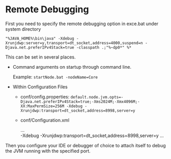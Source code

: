# Remote Debugging

First you need to specify the remote debugging option in exce.bat under system directory 

    "%JAVA_HOME%\bin\java" -Xdebug -Xrunjdwp:server=y,transport=dt_socket,address=4000,suspend=n -Djava.net.preferIPv4Stack=true -classpath .;"%~dp0*" %*


This can be set in several places.

  * Command arguments on startup through command line.

    Example: `startNode.bat -nodeName=Core`
  
  * Within Configuration Files
    * conf/config.properties: `default.node.jvm.opts=-Djava.net.preferIPv4Stack=true;-Xms2024M;-Xmx4096M;-XX:MaxPermSize=256M -Xdebug -Xrunjdwp:transport=dt_socket,address=8998,server=y`
    * conf/Configuration.xml

        ...
        <Node>        
          <JVMOptions>
            <Property>
              <Value>-Xdebug</Value>
            </Property>
            <Property>
              <Value>-Xrunjdwp:transport=dt_socket,address=8998,server=y</Value>
            </Property>
          </JVMOptions>
          ...

Then you configure your IDE or debugger of choice to attach itself to debug the JVM running with the specified port.